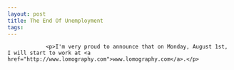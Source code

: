 ```yaml
---
layout: post
title: The End Of Unemployment
tags:
---
```



                <p>I'm very proud to announce that on Monday, August 1st, I will start to work at <a href="http://www.lomography.com">www.lomography.com</a>.</p>
